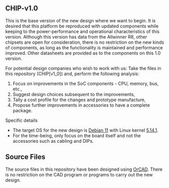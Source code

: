 ## CHIP-v1.0

This is the base version of the new design where we want to begin. It is desired that this platform be reproduced with updated components while keeping to the power-performance and operational characteristics of this version. Although this version has data from the Allwinner R8, other chipsets are open for consideration, there is no restriction on the new kinds of components, as long as the functionality is maintained and performance improved. Other datasheets are provided as to the components on this 1.0 version.

For potential design companies who wish to work with us: Take the files in this repository (CHIP[v1_0]) and, perform the following analysis:

1. Focus on improvements in the SoC components - CPU, memory, bus, etc., 
2. Suggest design choices subsequent to the improvements,
3. Tally a cost profile for the changes and prototype manufacture,
4. Propose further improvements in accessories to have a complete package.

Specific details

* The target OS for the new design is <a href="https://debian.org" target="_blank">Debian 11</a> with Linux kernel <a href="https://cdn.kernel.org/pub/linux/kernel/v5.x/linux-5.14.1.tar.xz" target="_blank">5.14.1</a>.
* For the time-being, only focus on the board itself and not the accessories such as cabling and DIPs.

## Source Files
The source files in this repository have been designed using <a href="http://www.orcad.com/" target="_blank">OrCAD</a>. There is no restriction on the CAD program or programs to carry out the new design.
